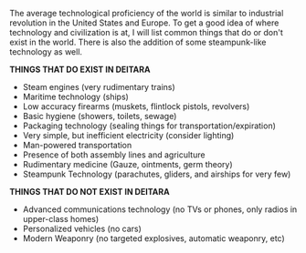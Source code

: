 The average technological proficiency of the world is similar to industrial revolution in the United States and Europe. To get a good idea of where technology and civilization is at, I will list common things that do or don't exist in the world. There is also the addition of some steampunk-like technology as well.

**THINGS THAT DO EXIST IN DEITARA**
- Steam engines (very rudimentary trains)
- Maritime technology (ships)
- Low accuracy firearms (muskets, flintlock pistols, revolvers)
- Basic hygiene (showers, toilets, sewage)
- Packaging technology (sealing things for transportation/expiration)
- Very simple, but inefficient electricity (consider lighting)
- Man-powered transportation
- Presence of both assembly lines and agriculture
- Rudimentary medicine (Gauze, ointments, germ theory)
- Steampunk Technology (parachutes, gliders, and airships for very few)

**THINGS THAT DO NOT EXIST IN DEITARA**
- Advanced communications technology (no TVs or phones, only radios in upper-class homes)
- Personalized vehicles (no cars)
- Modern Weaponry (no targeted explosives, automatic weaponry, etc)